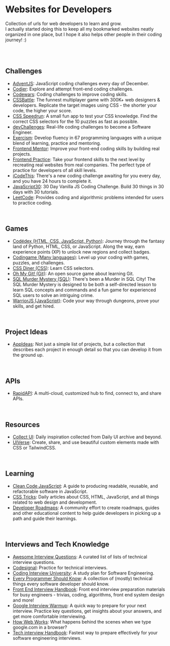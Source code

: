 # Websites for Developers
Collection of urls for web developers to learn and grow.
<br>
I actually started doing this to keep all my bookmarked websites neatly organized in one place, but I hope it also helps other people in their coding journey! :)

<br>
<br>


## Challenges
* [AdventJS](https://adventjs.dev/): JavaScript coding challenges every day of December.
* [Codier](https://codier.io/): Explore and attempt front-end coding challenges.
* [Codewars](https://www.codewars.com/): Coding challenges to improve coding skills.
* [CSSBattle](https://cssbattle.dev/): The funnest multiplayer game with 300K+ web designers & developers. Replicate the target images using CSS - the shorter your code, the higher your score.
* [CSS Speedrun](https://css-speedrun.netlify.app/): A small fun app to test your CSS knowledge. Find the correct CSS selectors for the 10 puzzles as fast as possible.
* [devChallenges](https://devchallenges.io/challenges): Real-life coding challenges to become a Software Engineer.
* [Exercism](https://exercism.org/): Develop fluency in 67 programming languages with a unique blend of learning, practice and mentoring.
* [Frontend Mentor](https://www.frontendmentor.io/): Improve your front-end coding skills by building real projects.
* [Frontend Practice](https://www.frontendpractice.com/): Take your frontend skills to the next level by recreating real websites from real companies. The perfect type of practice for developers of all skill levels.
* [iCodeThis](https://icodethis.com/): There's a new coding challenge awaiting for you every day, and you have 24 hours to complete it.
* [JavaScript30](https://javascript30.com/): 30 Day Vanilla JS Coding Challenge. Build 30 things in 30 days with 30 tutorials.
* [LeetCode](https://leetcode.com/explore/): Provides coding and algorithmic problems intended for users to practice coding.

<br>

## Games
* [Codédex (HTML, CSS, JavaScript, Python)](https://www.codedex.io/): Journey through the fantasy land of Python, HTML, CSS, or JavaScript. Along the way, earn experience points (XP) to unlock new regions and collect badges.
* [Codingame (Many languages)](https://www.codingame.com/start/): Level up your coding with games, puzzles, and challenges.
* [CSS Diner (CSS)](https://flukeout.github.io/): Learn CSS selectors.
* [Oh My Git! (Git)](https://ohmygit.org/): An open source game about learning Git.
* [SQL Murder Mystery (SQL)](https://mystery.knightlab.com/): There's been a Murder in SQL City! The SQL Murder Mystery is designed to be both a self-directed lesson to learn SQL concepts and commands and a fun game for experienced SQL users to solve an intriguing crime.
* [WarriorJS (JavaScript)](https://warriorjs.com/): Code your way through dungeons, prove your skills, and get hired.

<br>

## Project Ideas
* [AppIdeas](https://github.com/florinpop17/app-ideas): Not just a simple list of projects, but a collection that describes each project in enough detail so that you can develop it from the ground up.

<br>

## APIs
* [RapidAPI](https://rapidapi.com/): A multi-cloud, customized hub to find, connect to, and share APIs.

<br>

## Resources
* [Collect UI](https://collectui.com/challenges): Daily inspiration collected from Daily UI archive and beyond.
* [UIVerse](https://uiverse.io/): Create, share, and use beautiful custom elements made with CSS or TailwindCSS.

<br>

## Learning
* [Clean Code JavaScript](https://github.com/ryanmcdermott/clean-code-javascript): A guide to producing readable, reusable, and refactorable software in JavaScript.
* [CSS Tricks](https://css-tricks.com/): Daily articles about CSS, HTML, JavaScript, and all things related to web design and development.
* [Developer Roadmaps](https://roadmap.sh/): A community effort to create roadmaps, guides and other educational content to help guide developers in picking up a path and guide their learnings.

<br>

## Interviews and Tech Knowledge
* [Awesome Interview Questions](https://github.com/DopplerHQ/awesome-interview-questions): A curated list of lists of technical interview questions.
* [Codesignal](https://codesignal.com/developers/): Practice for technical interviews.
* [Coding Interview University](https://github.com/jwasham/coding-interview-university): A study plan for Software Engineering.
* [Every Programmer Should Know](https://github.com/mtdvio/every-programmer-should-know): A collection of (mostly) technical things every software developer should know.
* [Front End Interview Handbook](https://www.frontendinterviewhandbook.com/): Front end interview preparation materials for busy engineers - trivias, coding, algorithms, front end system design and more!
* [Google Interview Warmup](https://grow.google/certificates/interview-warmup/): A quick way to prepare for your next interview. Practice key questions, get insights about your answers, and get more comfortable interviewing.
* [How Web Works](https://github.com/vasanthk/how-web-works): What happens behind the scenes when we type google.com in a browser?
* [Tech interview Handbook](https://www.techinterviewhandbook.org/): Fastest way to prepare effectively for your software engineering interviews.
